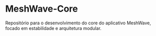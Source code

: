 # MeshWave-Core
Repositório para o desenvolvimento do core do aplicativo MeshWave, focado em estabilidade e arquitetura modular.
